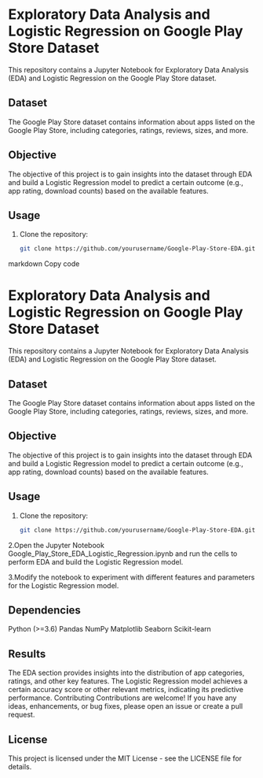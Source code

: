 # Exploratory Data Analysis and Logistic Regression on Google Play Store Dataset

This repository contains a Jupyter Notebook for Exploratory Data Analysis (EDA) and Logistic Regression on the Google Play Store dataset.

## Dataset
The Google Play Store dataset contains information about apps listed on the Google Play Store, including categories, ratings, reviews, sizes, and more.

## Objective
The objective of this project is to gain insights into the dataset through EDA and build a Logistic Regression model to predict a certain outcome (e.g., app rating, download counts) based on the available features.

## Usage
1. Clone the repository:
   ```bash
   git clone https://github.com/yourusername/Google-Play-Store-EDA.git

markdown
Copy code
# Exploratory Data Analysis and Logistic Regression on Google Play Store Dataset

This repository contains a Jupyter Notebook for Exploratory Data Analysis (EDA) and Logistic Regression on the Google Play Store dataset.

## Dataset
The Google Play Store dataset contains information about apps listed on the Google Play Store, including categories, ratings, reviews, sizes, and more.

## Objective
The objective of this project is to gain insights into the dataset through EDA and build a Logistic Regression model to predict a certain outcome (e.g., app rating, download counts) based on the available features.

## Usage
1. Clone the repository:
   ```bash
   git clone https://github.com/yourusername/Google-Play-Store-EDA.git
2.Open the Jupyter Notebook Google_Play_Store_EDA_Logistic_Regression.ipynb and run the cells to perform EDA and build the Logistic Regression model.

3.Modify the notebook to experiment with different features and parameters for the Logistic Regression model.

## Dependencies
Python (>=3.6)
Pandas
NumPy
Matplotlib
Seaborn
Scikit-learn
## Results
The EDA section provides insights into the distribution of app categories, ratings, and other key features.
The Logistic Regression model achieves a certain accuracy score or other relevant metrics, indicating its predictive performance.
Contributing
Contributions are welcome! If you have any ideas, enhancements, or bug fixes, please open an issue or create a pull request.

## License
This project is licensed under the MIT License - see the LICENSE file for details.
